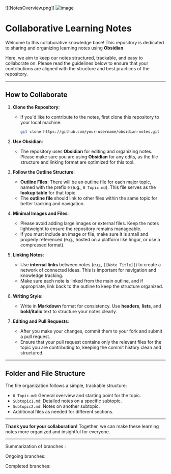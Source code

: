 
![[NotesOverview.png]]
![image](https://github.com/user-attachments/assets/eaf2bdae-d7dd-46cd-8125-27e83996866d)


# Collaborative Learning Notes

Welcome to this collaborative knowledge base! 
This repository is dedicated to sharing and organizing learning notes using **Obsidian**. 

Here, we aim to keep our notes structured, trackable, and easy to collaborate on. 
Please read the guidelines below to ensure that your contributions are aligned with the structure and best practices of the repository.

---

## How to Collaborate

1. **Clone the Repository**: 
   - If you'd like to contribute to the notes, first clone this repository to your local machine:
     ```bash
     git clone https://github.com/your-username/obsidian-notes.git
     ```

2. **Use Obsidian**: 
   - The repository uses **Obsidian** for editing and organizing notes. Please make sure you are using **Obsidian** for any edits, as the file structure and linking format are optimized for this tool.

3. **Follow the Outline Structure**:
   - **Outline Files**: There will be an outline file for each major topic, named with the prefix `0` (e.g., `0 Topic.md`). This file serves as the **lookup table** for that topic. 
   - The **outline file** should link to other files within the same topic for better tracking and navigation.

4. **Minimal Images and Files**:
   - Please avoid adding large images or external files. Keep the notes lightweight to ensure the repository remains manageable.
   - If you must include an image or file, make sure it is small and properly referenced (e.g., hosted on a platform like Imgur, or use a compressed format).

5. **Linking Notes**:
   - Use **internal links** between notes (e.g., `[[Note Title]]`) to create a network of connected ideas. This is important for navigation and knowledge tracking.
   - Make sure each note is linked from the main outline, and if appropriate, link back to the outline to keep the structure organized.

6. **Writing Style**:
   - Write in **Markdown** format for consistency. Use **headers**, **lists**, and **bold/italic** text to structure your notes clearly.

7. **Editing and Pull Requests**:
   - After you make your changes, commit them to your fork and submit a pull request.
   - Ensure that your pull request contains only the relevant files for the topic you are contributing to, keeping the commit history clean and structured.

---

## Folder and File Structure

The file organization follows a simple, trackable structure:

- `0 Topic.md`: General overview and starting point for the topic.
- `Subtopic1.md`: Detailed notes on a specific subtopic.
- `Subtopic2.md`: Notes on another subtopic.
- Additional files as needed for different sections.

---


**Thank you for your collaboration!** Together, we can make these learning notes more organized and insightful for everyone.




----


Summarization of branches :

Ongoing branches:


Completed branches:




